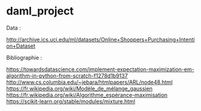 # daml_project

Data :

http://archive.ics.uci.edu/ml/datasets/Online+Shoppers+Purchasing+Intention+Dataset





Bibliographie :

https://towardsdatascience.com/implement-expectation-maximization-em-algorithm-in-python-from-scratch-f1278d1b9137
http://www.cs.columbia.edu/~jebara/htmlpapers/ARL/node48.html
https://fr.wikipedia.org/wiki/Modèle_de_mélange_gaussien
https://fr.wikipedia.org/wiki/Algorithme_espérance-maximisation
https://scikit-learn.org/stable/modules/mixture.html
